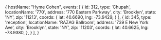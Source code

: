 {
  hostName: "Hyme Cohen",
  events: [
    {
      id: 312,
      type: 'Chupah',
      locationName: '770',
      address: '770 Eastern Parkway',
      city: 'Brooklyn',
      state: 'NY',
      zip: '11213',
      coords: {
        lat: 40.6690,
        lng: -73.9429,
      }
    },
    {
      id: 345,
      type: 'reception',
      locationName: 'RAZAG Ballroom',
      address: '739 E New York Ave',
      city: 'Brooklyn',
      state: 'NY',
      zip: '11203',
      coords: {
        lat: 40.6625,
        lng: -73.9380,
      },
    }
  ],
}
